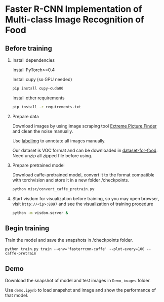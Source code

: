 # Faster R-CNN Implementation of Multi-class Image Recognition of Food

## Before training

1. Install dependencies

    Install PyTorch>=0.4

    Install cupy (so GPU needed)
    ```Bash
    pip install cupy-cuda80
    ```
    Install other requirements
    ```Bash
    pip install -r requirements.txt
    ```

2. Prepare data
    
    Download images by using image scraping tool [Extreme Picture Finder](https://www.webimagedownloader.com/) and clean the noise manually.
    
    Use [labelImg](https://github.com/tzutalin/labelImg) to annotate all images manually.
    
    Our dataset is VOC format and can be downloaded in [dataset-for-food](https://drive.google.com/file/d/1SausE5LZ9h6imG8OhhEUBa3zXJZRfk7k/view?usp=sharing).  Need unzip all zipped file before using.


3. Prepare pretrained model

    Download caffe-pretrained model, convert it to the format compatible with torchvision and store it in a new folder /checkpoints.
    ```Bash
    python misc/convert_caffe_pretrain.py
    ```
    
4. Start visdom for visualization before training, so you may open browser, visit `http://<ip>:8097` and see the visualization of training procedure
    ```Bash
    python -m visdom.server &
    ```

## Begin training

Train the model and save the snapshots in /checkpoints folder.
    
    python train.py train --env='fasterrcnn-caffe' --plot-every=100 --caffe-pretrain
    
   
## Demo

Download the snapshot of model and test images in `Demo_images` folder.

Use `demo.ipynb` to load snapshot and image and show the performance of that model.
